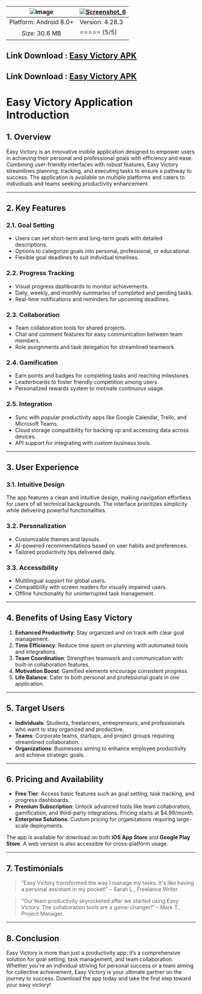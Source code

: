 |![image](https://github.com/user-attachments/assets/cf275c22-0e52-442a-8563-79406479a323)  | [![Screenshot_6](https://github.com/user-attachments/assets/265bfad3-31a6-4a99-8e9f-4ddbfd91de7d)](https://modmeme.com/easy-victory/)  |
|:-------------------------------------------------:|-----------------------|
| Platform: Android 8.0+                       | Version: 4.28.3     |
| Size: 30.6 MB                                  | ⭐️⭐️⭐️⭐️⭐️ (5/5) |


## Link Download : [Easy Victory APK](https://modmeme.com/)  
## Link Download : [Easy Victory APK](https://apktodo.io/easy-victory/)

# Easy Victory Application Introduction

## **1. Overview**
Easy Victory is an innovative mobile application designed to empower users in achieving their personal and professional goals with efficiency and ease. Combining user-friendly interfaces with robust features, Easy Victory streamlines planning, tracking, and executing tasks to ensure a pathway to success. The application is available on multiple platforms and caters to individuals and teams seeking productivity enhancement.

---

## **2. Key Features**

### **2.1. Goal Setting**
- Users can set short-term and long-term goals with detailed descriptions.
- Options to categorize goals into personal, professional, or educational.
- Flexible goal deadlines to suit individual timelines.

### **2.2. Progress Tracking**
- Visual progress dashboards to monitor achievements.
- Daily, weekly, and monthly summaries of completed and pending tasks.
- Real-time notifications and reminders for upcoming deadlines.

### **2.3. Collaboration**
- Team collaboration tools for shared projects.
- Chat and comment features for easy communication between team members.
- Role assignments and task delegation for streamlined teamwork.

### **2.4. Gamification**
- Earn points and badges for completing tasks and reaching milestones.
- Leaderboards to foster friendly competition among users.
- Personalized rewards system to motivate continuous usage.

### **2.5. Integration**
- Sync with popular productivity apps like Google Calendar, Trello, and Microsoft Teams.
- Cloud storage compatibility for backing up and accessing data across devices.
- API support for integrating with custom business tools.

---

## **3. User Experience**

### **3.1. Intuitive Design**
The app features a clean and intuitive design, making navigation effortless for users of all technical backgrounds. The interface prioritizes simplicity while delivering powerful functionalities.

### **3.2. Personalization**
- Customizable themes and layouts.
- AI-powered recommendations based on user habits and preferences.
- Tailored productivity tips delivered daily.

### **3.3. Accessibility**
- Multilingual support for global users.
- Compatibility with screen readers for visually impaired users.
- Offline functionality for uninterrupted task management.

---

## **4. Benefits of Using Easy Victory**
1. **Enhanced Productivity**: Stay organized and on track with clear goal management.
2. **Time Efficiency**: Reduce time spent on planning with automated tools and integrations.
3. **Team Coordination**: Strengthen teamwork and communication with built-in collaboration features.
4. **Motivation Boost**: Gamified elements encourage consistent progress.
5. **Life Balance**: Cater to both personal and professional goals in one application.

---

## **5. Target Users**
- **Individuals**: Students, freelancers, entrepreneurs, and professionals who want to stay organized and productive.
- **Teams**: Corporate teams, startups, and project groups requiring streamlined collaboration.
- **Organizations**: Businesses aiming to enhance employee productivity and achieve strategic goals.

---

## **6. Pricing and Availability**
- **Free Tier**: Access basic features such as goal setting, task tracking, and progress dashboards.
- **Premium Subscription**: Unlock advanced tools like team collaboration, gamification, and third-party integrations. Pricing starts at $4.99/month.
- **Enterprise Solutions**: Custom pricing for organizations requiring large-scale deployments.

The app is available for download on both **iOS App Store** and **Google Play Store**. A web version is also accessible for cross-platform usage.

---

## **7. Testimonials**
> "Easy Victory transformed the way I manage my tasks. It's like having a personal assistant in my pocket!" – Sarah L., Freelance Writer.

> "Our team productivity skyrocketed after we started using Easy Victory. The collaboration tools are a game-changer!" – Mark T., Project Manager.

---

## **8. Conclusion**
Easy Victory is more than just a productivity app; it’s a comprehensive solution for goal setting, task management, and team collaboration. Whether you're an individual striving for personal success or a team aiming for collective achievement, Easy Victory is your ultimate partner on the journey to success. Download the app today and take the first step toward your easy victory!
